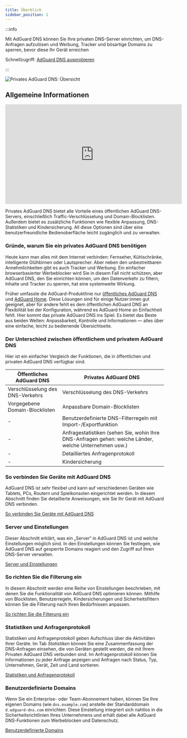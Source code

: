 ```yaml
---
title: Überblick
sidebar_position: 1
---
```


:::info

Mit AdGuard DNS können Sie Ihre privaten DNS-Server einrichten, um DNS-Anfragen aufzulösen und Werbung, Tracker und bösartige Domains zu sperren, bevor diese Ihr Gerät erreichen

Schnellzugriff: [AdGuard DNS ausprobieren](https://agrd.io/download-dns)

:::

![Privates AdGuard DNS: Übersicht](https://cdn.adtidy.org/public/Adguard/Blog/private_adguard_dns/main.png)

## Allgemeine Informationen

<iframe width="560" height="315" class="youtube-video" src="https://www.youtube-nocookie.com/embed/ME3_Ms9LO8M" title="YouTube-Videoplayer" frameborder="0" allow="accelerometer; autoplay; clipboard-write; encrypted-media; gyroscope; picture-in-picture" allowfullscreen></iframe>

Privates AdGuard DNS bietet alle Vorteile eines öffentlichen AdGuard DNS-Servers, einschließlich Traffic-Verschlüsselung und Domain-Blocklisten. Außerdem bietet es zusätzliche Funktionen wie flexible Anpassung, DNS-Statistiken und Kindersicherung. All diese Optionen sind über eine benutzerfreundliche Bedienoberfläche leicht zugänglich und zu verwalten.

### Gründe, warum Sie ein privates AdGuard DNS benötigen

Heute kann man alles mit dem Internet verbinden: Fernseher, Kühlschränke, intelligente Glühbirnen oder Lautsprecher. Aber neben den unbestreitbaren Annehmlichkeiten gibt es auch Tracker und Werbung. Ein einfacher browserbasierter Werbeblocker wird Sie in diesem Fall nicht schützen, aber AdGuard DNS, den Sie einrichten können, um den Datenverkehr zu filtern, Inhalte und Tracker zu sperren, hat eine systemweite Wirkung.

Früher umfasste die AdGuard-Produktlinie nur [öffentliches AdGuard DNS](../public-dns/overview.md) und [AdGuard Home](https://github.com/AdguardTeam/AdGuardHome). Diese Lösungen sind für einige Nutzer:innen gut geeignet, aber für andere fehlt es dem öffentlichen AdGuard DNS an Flexibilität bei der Konfiguration, während es AdGuard Home an Einfachheit fehlt. Hier kommt das private AdGuard DNS ins Spiel. Es bietet das Beste aus beiden Welten: Anpassbarkeit, Kontrolle und Informationen — alles über eine einfache, leicht zu bedienende Übersichtseite.

### Der Unterschied zwischen öffentlichem und privatem AdGuard DNS

Hier ist ein einfacher Vergleich der Funktionen, die in öffentlichen und privaten AdGuard DNS verfügbar sind.

| Öffentliches AdGuard DNS         | Privates AdGuard DNS                                                                                  |
| -------------------------------- | ----------------------------------------------------------------------------------------------------- |
| Verschlüsselung des DNS-Verkehrs | Verschlüsselung des DNS-Verkehrs                                                                      |
| Vorgegebene Domain-Blocklisten   | Anpassbare Domain-Blocklisten                                                                         |
| -                                | Benutzerdefinierte DNS-Filterregeln mit Import-/Exportfunktion                                        |
| -                                | Anfragestatistiken (sehen Sie, wohin Ihre DNS-Anfragen gehen: welche Länder, welche Unternehmen usw.) |
| -                                | Detailliertes Anfragenprotokoll                                                                       |
| -                                | Kindersicherung                                                                                       |


<!-- ## How to set up private AdGuard DNS

### For devices that support DoH, DoT, and DoQ

1. Go to your [AdGuard DNS dashboard](https://agrd.io/download-dns) (if not logged in, log in using your AdGuard account)
1. Click *Connect device* and follow on-screen instructions

:::note Supported platforms:

- Android
- iOS
- Windows
- Mac
- Linux
- Routers
- Gaming consoles
- Smart TVs

:::

Every device that you add in the AdGuard DNS panel has its own unique address that can be used if the device supports modern encrypted DNS protocols (DoH, DoT, and DoQ).

### For devices that do not support DoH, DoT, and DoQ

If the device does not support encrypted DNS and you have to use plain DNS, there are two more ways to allow AdGuard DNS to recognize the device — use dedicated IP addresses or link device's IP address.

:::note

Use plain DNS addresses only if you have no other options: this reduces the security of DNS requests. If you decide to use plain DNS, we recommend that you choose dedicated IP addresses.

:::

#### Dedicated IP addresses

For every device that you connect to AdGuard DNS, you'll be offered two dedicated IPv6 addresses that you can enter in your device settings. Using both IPv6 addresses is not mandatory, but often devices might request you to enter two IPv6 addresses.

When you connect to them, AdGuard DNS will be able to determine which particular device is sending DNS requests and display statistics for it. And you'll be able to configure DNS rules specifically for this device.

Unfortunately, not all service providers offer IPv6 support, and not all devices allow you to configure IPv6 addresses. If this is your case, you may have to rely on the Linked IP method.

#### Linked IP

If you connect your device to AdGuard DNS via Linked IP, the service will count all plain DNS requests coming from that IP address towards that "device". With this connection method, you would have to reconnect manually or through a special program each time the device's IP changes, which happens after each reboot.

The only requirement for linking IP is that **it must be a residential IP address**.

:::note

A residential IP address is an IP address assigned to a device connected to a residential ISP. It is typically associated with a physical location and is allocated to individual homes or apartments. Residential IP addresses are used by regular Internet users for their everyday online activities, such as browsing the web, accessing social media platforms, sending emails, or streaming content.

:::

If you're trying to link a residential IP address and AdGuard DNS does not allow you to do that, please contact our support team at support@adguard-dns.io.

## Private AdGuard DNS features

### Statistics

In the *Statistics* tab you can see all the summarized statistics on DNS queries made by devices connected to your Private AdGuard  DNS. It shows the total number and geography of requests, the number of blocked requests, the list of companies the requests were addressed to, requests types and top requested domains.

![Private AdGuard DNS dashboard statistics](https://cdn.adtidy.org/public/Adguard/Blog/private_adguard_dns/statistics.png)

### Traffic destination

This feature shows you where DNS requests sent by your devices go. On top of seeing the map of request destinations, you can filter the information by date, device and country.

![Private AdGuard DNS dashboard traffic](https://cdn.adtidy.org/public/Adguard/Blog/private_adguard_dns/traffic_destination.png)

### Companies

This tab allows you to quickly check which companies send the most requests, and which companies have the most blocked requests.

![Private AdGuard DNS dashboard companies](https://cdn.adtidy.org/public/Adguard/Blog/private_adguard_dns/companies.png)

### Query log

This is a detailed log where you can check out the information on every single request and also sort requests by status, type, company, device, time, country.

![Private AdGuard DNS dashboard query log](https://cdn.adtidy.org/public/Adguard/Blog/private_adguard_dns/query_log.png)

## Server settings

This section features a range of settings allowing you to customize the operation of private AdGuard DNS, ensuring the Internet functions exactly as you desire.

### Blocklists management

The *Blocklists* feature allows you to specify which domains you want to block and which you don't. Choose from a variety of blocklists for different purposes.

![Private AdGuard DNS dashboard blocklists](https://cdn.adtidy.org/public/Adguard/Blog/private_adguard_dns/blocklists.png)

### Security settings

Even if you're aware of all the tricks online scammers use, there's always a risk you'll accidentally click a malicious link. To protect yourself from such accidents, go to the *Security settings* section and check the boxes next to the options listed there.

The *Block malicious, phishing, and scam domains* feature will block domains found in the dedicated database. And the *Block newly registered domains* will block all domains registered less than 30 days ago, which are often considered risky for your online privacy.

### Parental control

To protect your child from online content you deem inappropriate, set up and activate the *Parental control* option. In addition to options such as "adult content" blocking and safe search, we've added the ability to manually specify domains for blocking and set a schedule for the *Parental control* to work accordingly.

![Parental control](https://cdn.adtidy.org/public/Adguard/Blog/private_adguard_dns/parental_control.png)

### User rules

For cases where pre-installed blocklists with thousands of rules are not enough, we have a handy feature called *User rules*. Here you can manually add custom rules to block/unblock a specific domain or import custom rule lists (see [DNS filtering rules syntax](../general/dns-filtering-syntax.md)). You can export the lists.

![Private AdGuard DNS dashboard user rules](https://cdn.adtidy.org/public/Adguard/Blog/private_adguard_dns/import.png)

### DNS-over-HTTPS with authentication

DNS-over-HTTPS with authentication provides a login and password to connect to the server. This can limit access to unauthorized users and increase security.

To enable this feature, go to *Server settings* → *Devices* → *Settings* and change the DNS server to the one with authentication. Select *Deny other protocols* to disable alternative protocol usage, ensuring exclusive DNS-over-HTTPS authentication and blocking third-party access.

![DNS-over-HTTPS with authentication](https://cdn.adtidy.org/content/release_notes/dns/v2-7/http-auth/http-auth-en.png)

## Advanced

Here you can set the way AdGuard DNS must respond to blocked domains:

- Default — zero IP address
- NXDOMAIN — the domain does not exist
- REFUSED — the server has refused to process the request
- Custom IP — you can manually specify an IP address

Additionally, you can adjust the *Time to live* (TTL) setting. This parameter defines the time period (in seconds) that a client device caches the response to a DNS request. A higher TTL means that even if a previously blocked domain is unblocked, it may still appear as blocked for a while. A TTL of 0 indicates that the device does not cache responses.

In the Advanced section, there are three options that can be customized:

- Block access to iCloud Private Relay. Devices that use iCloud Private Relay may ignore DNS settings. Enabling this option ensures that AdGuard DNS can effectively protect your device.
- Block Firefox canary domain. This setting prevents Firefox from automatically switching to its DoH resolver when AdGuard DNS is set as the system-wide DNS service.
- Log IP addresses. If this option is enabled, IP addresses associated with incoming DNS requests will be recorded and displayed in the Query log.

### Access settings

Here you can manage an access to your DNS server by configuring the following settings:

- Allowed clients. Specify which clients are permitted to use your DNS server. Please note that allowed clients are not counted in added access rules, only disallowed clients and domains

![Added rules](https://cdn.adtidy.org/content/kb/dns/private/rules_added.png)

- Disallowed clients. List clients that are denied to use your DNS server
- Disallowed domains. Specify domain names that will be denied access to your DNS server. Wildcards and DNS filtering rules can also be listed here

:::note

If you only want to use DNS on certain AS numbers or IP addresses, you should block everything else in the Disallowed clients field. Simply allowing only the necessary numbers and addresses in the *Allowed clients* field won’t be enough.

:::

By setting up these options, you can control who uses your DNS server and prevent potential DDoS attacks. Requests that are not allowed will not appear in your Query log, and they are free of charge.-->

### So verbinden Sie Geräte mit AdGuard DNS

AdGuard DNS ist sehr flexibel und kann auf verschiedenen Geräten wie Tablets, PCs, Routern und Spielkonsolen eingerichtet werden. In diesem Abschnitt finden Sie detaillierte Anweisungen, wie Sie Ihr Gerät mit AdGuard DNS verbinden.

[So verbinden Sie Geräte mit AdGuard DNS](/private-dns/connect-devices/connect-devices.md)

### Server und Einstellungen

Dieser Abschnitt erklärt, was ein „Server“ in AdGuard DNS ist und welche Einstellungen möglich sind. In den Einstellungen können Sie festlegen, wie AdGuard DNS auf gesperrte Domains reagiert und den Zugriff auf Ihren DNS-Server verwalten.

[Server und Einstellungen](/private-dns/server-and-settings/server-and-settings.md)

### So richten Sie die Filterung ein

In diesem Abschnitt werden eine Reihe von Einstellungen beschrieben, mit denen Sie die Funktionalität von AdGuard DNS optimieren können. Mithilfe von Blocklisten, Benutzerregeln, Kindersicherungen und Sicherheitsfiltern können Sie die Filterung nach Ihren Bedürfnissen anpassen.

[So richten Sie die Filterung ein](/private-dns/setting-up-filtering/blocklists.md)

### Statistiken und Anfragenprotokoll

Statistiken und Anfragenprotokoll geben Aufschluss über die Aktivitäten Ihrer Geräte. Im Tab *Statistiken* können Sie eine Zusammenfassung der DNS-Anfragen einsehen, die von Geräten gestellt werden, die mit Ihrem Privaten AdGuard DNS verbunden sind. Im Anfragenprotokoll können Sie Informationen zu jeder Anfrage anzeigen und Anfragen nach Status, Typ, Unternehmen, Gerät, Zeit und Land sortieren.

[Statistiken und Anfragenprotokoll](/private-dns/statistics-and-log/statistics.md)

### Benutzerdefinierte Domains

Wenn Sie ein Enterprise- oder Team-Abonnement haben, können Sie Ihre eigenen Domains (wie `dns.example.com`) anstelle der Standarddomain `d.adguard-dns.com` einrichten. Diese Einstellung integriert sich nahtlos in die Sicherheitsrichtlinien Ihres Unternehmens und erhält dabei alle AdGuard DNS-Funktionen zum Werbeblocken und Datenschutz.

[Benutzerdefinierte Domains](/private-dns/custom-domains.md)
